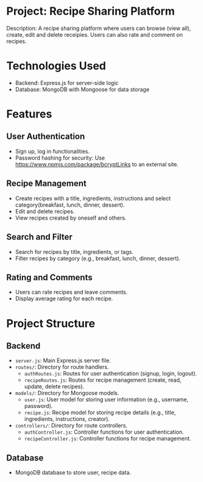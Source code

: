 # Project: Recipe Sharing Platform
Description: A recipe sharing platform where users can browse (view all), create, edit and delete receipies. Users can also rate and comment on recipes.

# Technologies Used
- Backend: Express.js for server-side logic
- Database: MongoDB with Mongoose for data storage

# Features

## User Authentication
- Sign up, log in functionalities.
- Password hashing for security: Use https://www.npmjs.com/package/bcryptLinks to an external site.

## Recipe Management
- Create recipes with a title, ingredients, instructions and select category(breakfast, lunch, dinner, dessert).
- Edit and delete recipes.
- View recipes created by oneself and others.

## Search and Filter
- Search for recipes by title, ingredients, or tags.
- Filter recipes by category (e.g., breakfast, lunch, dinner, dessert).

## Rating and Comments
- Users can rate recipes and leave comments.
- Display average rating for each recipe.


# Project Structure

## Backend
- `server.js`: Main Express.js server file.
- `routes/`: Directory for route handlers.
    - `authRoutes.js`: Routes for user authentication (signup, login, logout).
    - `recipeRoutes.js`: Routes for recipe management (create, read, update, delete recipes).
- `models/`: Directory for Mongoose models.
    - `user.js`: User model for storing user information (e.g., username, password).
    - `recipe.js`: Recipe model for storing recipe details (e.g., title, ingredients, instructions, creator).
- `controllers/`: Directory for route controllers.
    - `authController.js`: Controller functions for user authentication.
    - `recipeController.js`: Controller functions for recipe management.

## Database
- MongoDB database to store user, recipe data.